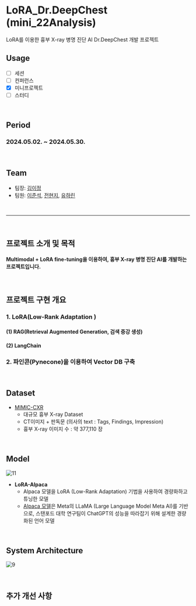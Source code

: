 # LoRA_Dr.DeepChest (mini_22Analysis) 
LoRA를 이용한 흉부 X-ray 병명 진단 AI  Dr.DeepChest 개발 프로젝트
</br>


## Usage
- [ ] 세션
- [ ] 컨퍼런스
- [X] 미니프로젝트
- [ ] 스터디

<br/>

## Period
### 2024.05.02. ~ 2024.05.30.

<br/>

## Team

- 팀장: [김이정](https://github.com/shashamalone)
- 팀원: [이준석](https://github.com/jjunstone7), [전현지](https://github.com/HyunZ118), [유하린](https://github.com/HyunZ118)
<br/>

----
<br/>


## 프로젝트 소개 및 목적
 
#### Multimodal + LoRA fine-tuning을 이용하여, 흉부 X-ray 병명 진단 AI를 개발하는 프로젝트입니다.

<br/>

## 프로젝트 구현 개요
### 1. LoRA(Low-Rank Adaptation )
#### (1) RAG(Retrieval Augmented Generation, 검색 증강 생성)




#### (2) LangChain


### 2. 파인콘(Pynecone)을 이용하여 Vector DB 구축


<br/>

## Dataset
- [MIMIC-CXR](https://paperswithcode.com/dataset/mimic-cxr)
  - 대규모 흉부 X-ray Dataset 
  - CT이미지 + 판독문 (의사의 text : Tags, Findings, Impression)
  - 흉부 X-ray 이미지 수 : 약 377,110 장

<br/>

## Model

![11](https://github.com/user-attachments/assets/cdb9cfc0-3dc9-4c3a-9982-f5879503ba7d)

- **LoRA-Alpaca**
  - Alpaca 모델을 LoRA (Low-Rank Adaptation) 기법을 사용하여 경량화하고 튜닝한 모델
  - [Alpaca 모델](https://github.com/tatsu-lab/stanford_alpaca)은 Meta의 LLaMA (Large Language Model Meta AI)를 기반으로, 스탠포드 대학 연구팀이 ChatGPT의 성능을 따라잡기 위해 설계한 경량화된 언어 모델

<br/>

## System Architecture

![9](https://github.com/user-attachments/assets/c8c9f7dc-299f-45c9-bd89-c9cc5b392d5b)



<br/>

## 추가 개선 사항


